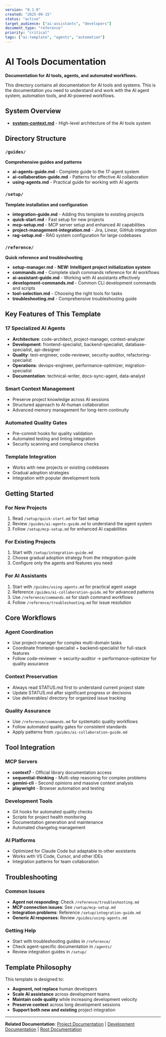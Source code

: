 ```yaml
---
version: "0.1.0"
created: "2025-09-15"
status: "active"
target_audience: ["ai-assistants", "developers"]
document_type: "reference"
priority: "critical"
tags: ["ai-template", "agents", "automation"]
---
```


# AI Tools Documentation

**Documentation for AI tools, agents, and automated workflows.**

This directory contains all documentation for AI tools and systems. This is the documentation you need to understand and work with the AI agent system, automation tools, and AI-powered workflows.

## System Overview

- **[system-context.md](./system-context.md)** - High-level architecture of the AI tools system

## Directory Structure

### `/guides/`
**Comprehensive guides and patterns**
- **ai-agents-guide.md** - Complete guide to the 17-agent system
- **ai-collaboration-guide.md** - Patterns for effective AI collaboration
- **using-agents.md** - Practical guide for working with AI agents

### `/setup/`
**Template installation and configuration**
- **integration-guide.md** - Adding this template to existing projects
- **quick-start.md** - Fast setup for new projects
- **mcp-setup.md** - MCP server setup and enhanced AI capabilities
- **project-management-integration.md** - Jira, Linear, GitHub integration
- **rag-setup.md** - RAG system configuration for large codebases

### `/reference/`
**Quick reference and troubleshooting**
- **setup-manager.md** - **NEW: Intelligent project initialization system**
- **commands.md** - Complete slash commands reference for AI workflows
- **ai-assistant-guide.md** - Working with AI assistants effectively
- **development-commands.md** - Common CLI development commands and scripts
- **tool-selection.md** - Choosing the right tools for tasks
- **troubleshooting.md** - Comprehensive troubleshooting guide

## Key Features of This Template

### 17 Specialized AI Agents
- **Architecture**: code-architect, project-manager, context-analyzer
- **Development**: frontend-specialist, backend-specialist, database-specialist, api-designer
- **Quality**: test-engineer, code-reviewer, security-auditor, refactoring-specialist
- **Operations**: devops-engineer, performance-optimizer, migration-specialist
- **Documentation**: technical-writer, docs-sync-agent, data-analyst

### Smart Context Management
- Preserve project knowledge across AI sessions
- Structured approach to AI-human collaboration
- Advanced memory management for long-term continuity

### Automated Quality Gates
- Pre-commit hooks for quality validation
- Automated testing and linting integration
- Security scanning and compliance checks

### Template Integration
- Works with new projects or existing codebases
- Gradual adoption strategies
- Integration with popular development tools

## Getting Started

### For New Projects
1. Read `/setup/quick-start.md` for fast setup
2. Review `/guides/ai-agents-guide.md` to understand the agent system
3. Follow `/setup/mcp-setup.md` for enhanced AI capabilities

### For Existing Projects
1. Start with `/setup/integration-guide.md`
2. Choose gradual adoption strategy from the integration guide
3. Configure only the agents and features you need

### For AI Assistants
1. Start with `/guides/using-agents.md` for practical agent usage
2. Reference `/guides/ai-collaboration-guide.md` for advanced patterns
3. Use `/reference/commands.md` for slash command workflows
4. Follow `/reference/troubleshooting.md` for issue resolution

## Core Workflows

### Agent Coordination
- Use project-manager for complex multi-domain tasks
- Coordinate frontend-specialist + backend-specialist for full-stack features
- Follow code-reviewer → security-auditor → performance-optimizer for quality assurance

### Context Preservation
- Always read STATUS.md first to understand current project state
- Update STATUS.md after significant progress or decisions
- Use deliverables/ directory for organized issue tracking

### Quality Assurance
- Use `/reference/commands.md` for systematic quality workflows
- Follow automated quality gates for consistent standards
- Apply patterns from `/guides/ai-collaboration-guide.md`

## Tool Integration

### MCP Servers
- **context7** - Official library documentation access
- **sequential-thinking** - Multi-step reasoning for complex problems
- **gemini-cli** - Second opinions and massive context analysis
- **playwright** - Browser automation and testing

### Development Tools
- Git hooks for automated quality checks
- Scripts for project health monitoring
- Documentation generation and maintenance
- Automated changelog management

### AI Platforms
- Optimized for Claude Code but adaptable to other assistants
- Works with VS Code, Cursor, and other IDEs
- Integration patterns for team collaboration

## Troubleshooting

### Common Issues
- **Agent not responding**: Check `/reference/troubleshooting.md`
- **MCP connection issues**: See `/setup/mcp-setup.md`
- **Integration problems**: Reference `/setup/integration-guide.md`
- **Generic AI responses**: Review `/guides/using-agents.md`

### Getting Help
- Start with troubleshooting guides in `/reference/`
- Check agent-specific documentation in `/agents/`
- Review integration guides in `/setup/`

## Template Philosophy

This template is designed to:
- **Augment, not replace** human developers
- **Scale AI assistance** across development teams
- **Maintain code quality** while increasing development velocity
- **Preserve context** across long development sessions
- **Support both new and existing** project integration

---

**Related Documentation**: [Project Documentation](../project/README.md) | [Development Documentation](../development/README.md) | [Root Documentation](../README.md)